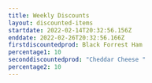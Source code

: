 ```yaml
---
title: Weekly Discounts
layout: discounted-items
startdate: 2022-02-14T20:32:56.156Z
enddate: 2022-02-26T20:32:56.166Z
firstdiscountedprod: Black Forrest Ham
percentage1: 10
seconddiscountedprod: "Cheddar Cheese "
percentage2: 10
---
```

